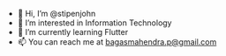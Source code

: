 - 👋 Hi, I’m @stipenjohn
- 👀 I’m interested in Information Technology
- 🌱 I’m currently learning Flutter
- 📫 You can reach me at bagasmahendra.p@gmail.com

<!---
stipenjohn/stipenjohn is a ✨ special ✨ repository because its `README.md` (this file) appears on your GitHub profile.
You can click the Preview link to take a look at your changes.
--->
